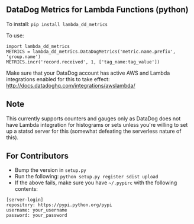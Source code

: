 ## DataDog Metrics for Lambda Functions (python)

To install: `pip install lambda_dd_metrics`

To use:
```
import lambda_dd_metrics
METRICS = lambda_dd_metrics.DataDogMetrics('metric.name.prefix', 'group.name')
METRICS.incr('record.received', 1, ['tag_name:tag_value'])
```

Make sure that your DataDog account has active AWS and Lambda integrations enabled for this to take effect:
http://docs.datadoghq.com/integrations/awslambda/

## Note
This currently supports counters and gauges only as DataDog does not have Lambda integration for histograms or sets
unless you're willing to set up a statsd server for this (somewhat defeating the serverless nature of this).

## For Contributors
* Bump the version in `setup.py`
* Run the following: `python setup.py register sdist upload`
* If the above fails, make sure you have `~/.pypirc` with the following contents:
```
[server-login]
repository: https://pypi.python.org/pypi
username: your_username
password: your_password
```
